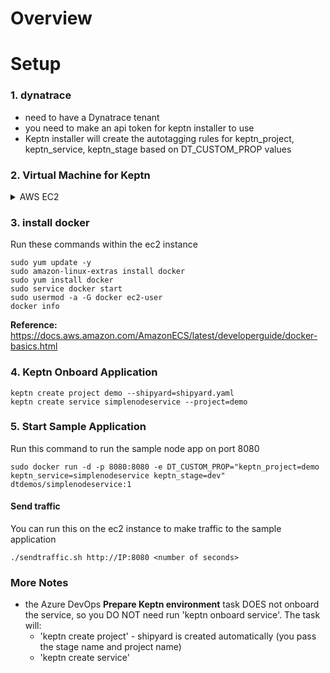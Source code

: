 # Overview



# Setup

### 1. dynatrace

* need to have a Dynatrace tenant
* you need to make an api token for keptn installer to use
* Keptn installer will create the autotagging rules for keptn_project, keptn_service, keptn_stage based on DT_CUSTOM_PROP values

### 2. Virtual Machine for Keptn

<details>
  <summary>AWS EC2</summary>
  
  #### K3s on EC2 No Certificate
  
  * Amazon Linux 2 AMI (HVM), SSD Volume Type
  * t2.xlarge
  * Pick - Auto-assign Public IP 
  * 16 GB storage
  * open port 80, 443, 22, 8080

  #### K3s on EC2 No Certificate

    ```
    # No Certificate
    export DT_TENANT=abc12345.live.dynatrace.com
    export DT_API_TOKEN=YOURTOKEN
    curl -Lsf https://raw.githubusercontent.com/keptn-sandbox/keptn-on-k3s/support-for-keptn-0-7/install-keptn-on-k3s.sh | bash -s - --provider aws --with-dynatrace --with-jmeter
    ```

  #### K3s on EC2 with Certificate

  Assumes you have a DNS pointing to the public IP. Example FQDN value: jahn-keptn.alliances.dynatracelabs.com

  ```
  export LE_STAGE=production
  export CERT_EMAIL=noreply@dynatrace.com 
  export DT_TENANT=abc12345.live.dynatrace.com
  export DT_API_TOKEN=YOURTOKEN
  curl -Lsf https://raw.githubusercontent.com/keptn-sandbox/keptn-on-k3s/support-for-keptn-0-7/install-keptn-on-k3s.sh | bash -s - --provider aws --with-dynatrace --with-jmeter --letsencrypt --fqdn YOUR-FQDN
  ```

</details>


### 3. install docker

Run these commands within the ec2 instance

```
sudo yum update -y
sudo amazon-linux-extras install docker
sudo yum install docker
sudo service docker start
sudo usermod -a -G docker ec2-user
docker info
```
**Reference:** https://docs.aws.amazon.com/AmazonECS/latest/developerguide/docker-basics.html

### 4. Keptn Onboard Application

```
keptn create project demo --shipyard=shipyard.yaml
keptn create service simplenodeservice --project=demo
```

### 5. Start Sample Application

Run this command to run the sample node app on port 8080

```
sudo docker run -d -p 8080:8080 -e DT_CUSTOM_PROP="keptn_project=demo keptn_service=simplenodeservice keptn_stage=dev" dtdemos/simplenodeservice:1 
```

#### Send traffic

You can run this on the ec2 instance to make traffic to the sample application

```
./sendtraffic.sh http://IP:8080 <number of seconds>
```

### More Notes

* the Azure DevOps **Prepare Keptn environment** task DOES not onboard the service, so you DO NOT need run 'keptn onboard service'.  The task will: 
  * 'keptn create project' - shipyard is created automatically (you pass the stage name and project name)
  * 'keptn create service'
